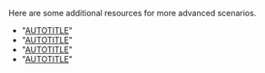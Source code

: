 Here are some additional resources for more advanced scenarios.

- "[AUTOTITLE](/codespaces/setting-up-your-project-for-codespaces/configuring-dev-containers/adding-features-to-a-devcontainer-file?tool=webui)"
- "[AUTOTITLE](/codespaces/managing-your-codespaces/managing-encrypted-secrets-for-your-codespaces)"
- "[AUTOTITLE](/codespaces/managing-your-codespaces/managing-gpg-verification-for-github-codespaces)"
- "[AUTOTITLE](/codespaces/developing-in-codespaces/forwarding-ports-in-your-codespace)"
